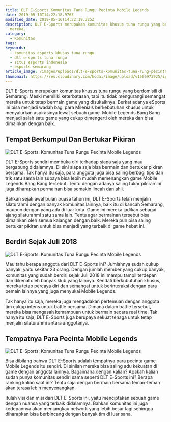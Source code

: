 ```yaml
---
title: DLT E-Sports Komunitas Tuna Rungu Pecinta Mobile Legends
date: 2019-05-16T14:22:18.976Z
modified_date: 2019-05-16T14:22:19.325Z
description: DLT E-Sports merupakan komunitas khusus tuna rungu yang berdomisili di Semarang. Meski memiliki keterbatasan, tapi itu tidak mengurangi semangat
  mereka.
category:
  - Komunitas
tags:
keywords:
  - komunitas esports khusus tuna rungu
  - dlt e-sports tuna rungu
  - situs esports indonesia
  - esports semarang
article_image: /images/uploads/dlt-e-sports-komunitas-tuna-rung-pecinta-mobile-legends-3.jpg
thumbnail: https://res.cloudinary.com/kodai/image/upload/v1566973925/ip/dlt-e-sports-komunitas-tuna-rung-pecinta-mobile-legends-1-006.jpg
---
```

DLT E-Sports merupakan komunitas khusus tuna rungu yang berdomisili di Semarang. Meski memiliki keterbatasan, tapi itu tidak mengurangi semangat mereka untuk tetap bermain game yang disukaiknya. Berkat adanya eSports ini bisa menjadi wadah bagi para Milenials berkebutuhan khusus untuk menyalurkan aspirasinya lewat sebuah game. Mobile Legends Bang Bang menjadi salah satu game yang cukup dimengerti oleh mereka dan bisa dimainkan dengan baik.



## Tempat Berkumpul Dan Bertukar Pikiran

![DLT E-Sports: Komunitas Tuna Rungu Pecinta Mobile Legends](https://res.cloudinary.com/kodai/image/upload/v1566973926/ip/dlt-e-sports-komunitas-tuna-rung-pecinta-mobile-legends-3.jpg)

DLT E-Sports sendiri membuka diri terhadap siapa saja yang mau bergabung didalamnya. Di sini siapa saja bisa bermain dan bertukar pikiran bersama. Tak hanya itu saja, para anggota juga bisa saling berbagi tips dan trik satu sama lain supaya bisa lebih mudah memenangkan game Mobile Legends Bang Bang tersebut. Tentu dengan adanya saling tukar pikiran ini juga diharapkan permainan bisa semakin lincah dan ahli.

Bahkan sejak awal bulan puasa tahun ini, DLT E-Sports telah menjalin silaturahmi dengan banyak komunitas lainnya, baik itu di kancah Semarang, maupun dengan yang ada di luar kota. Game ini mereka jadikan sebagai ajang silaturahmi satu sama lain. Tentu agar permainan tersebut bisa dimainkan oleh semua kalangan dengan baik. Mereka pun bisa saling bertukar pikiran untuk bisa menjadi yang terbaik di game hebat ini.



## Berdiri Sejak Juli 2018

![DLT E-Sports: Komunitas Tuna Rungu Pecinta Mobile Legends](https://res.cloudinary.com/kodai/image/upload/v1566973926/ip/dlt-e-sports-komunitas-tuna-rung-pecinta-mobile-legends-2.jpg)

Mau tahu berapa anggota dari DLT E-Sports ini? Jumlahnya sudah cukup banyak, yaitu sekitar 23 orang. Dengan jumlah member yang cukup banyak, komunitas yang sudah berdiri sejak Juli 2018 ini mampu tampil terdepan dan dikenal oleh banyak klub yang lainnya. Kendati berkubutuhan khusus, mereka tetap percaya diri dan semangat untuk berinteraksi dengan para pemain lainnya yang juga menyukai Mobile Legends.

Tak hanya itu saja, mereka juga mengadakan pertemuan dengan anggota tim cukup intens untuk battle bersama. Dimana dalam battle tersebut, mereka bisa mengasah kemampuan untuk bermain secara real time. Tak hanya itu saja, DLT E-Sports juga berupaya sekuat tenaga untuk tetap menjalin silaturahmi antara anggotanya.



## Tempatnya Para Pecinta Mobile Legends

![DLT E-Sports: Komunitas Tuna Rungu Pecinta Mobile Legends](https://res.cloudinary.com/kodai/image/upload/v1566973925/ip/dlt-e-sports-komunitas-tuna-rung-pecinta-mobile-legends-1.jpg)

Bisa dibilang bahwa DLT E-Sports adalah tempatnya para pecinta game Mobile Legends itu sendiri. Di sinilah mereka bisa saling adu kekuatan di game dengan anggota lainnya. Bagaimana dengan kalian? Apakah kalian sudah punya komunitas sendiri sama seperti DLT E-Sports ini? Berapa ranking kalian saat ini? Tentu saja dengan bermain bersama teman-teman akan terasa lebih menyenangkan.

Itulah visi dan misi dari DLT E-Sports ini, yaitu menciptakan sebuah game dengan nuansa yang terbaik didalamnya. Bahkan komunitas ini juga kedepannya akan menjangkau network yang lebih besar lagi sehingga diharapkan bisa berbincang dengan banyak tim di luar sana.
